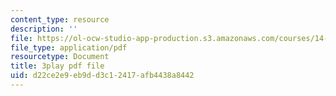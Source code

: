 ```yaml
---
content_type: resource
description: ''
file: https://ol-ocw-studio-app-production.s3.amazonaws.com/courses/14-01sc-principles-of-microeconomics-fall-2011/d22ce2e9eb9dd3c12417afb4438a8442_zFIB8-30YhA.pdf
file_type: application/pdf
resourcetype: Document
title: 3play pdf file
uid: d22ce2e9-eb9d-d3c1-2417-afb4438a8442
---
```

